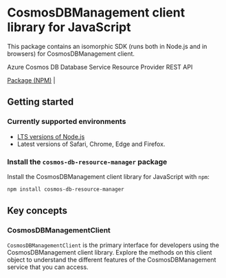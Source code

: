 # CosmosDBManagement client library for JavaScript

This package contains an isomorphic SDK (runs both in Node.js and in browsers) for CosmosDBManagement client.

Azure Cosmos DB Database Service Resource Provider REST API

[Package (NPM)](https://www.npmjs.com/package/cosmos-db-resource-manager) |

## Getting started

### Currently supported environments

- [LTS versions of Node.js](https://nodejs.org/about/releases/)
- Latest versions of Safari, Chrome, Edge and Firefox.


### Install the `cosmos-db-resource-manager` package

Install the CosmosDBManagement client library for JavaScript with `npm`:

```bash
npm install cosmos-db-resource-manager
```


## Key concepts

### CosmosDBManagementClient

`CosmosDBManagementClient` is the primary interface for developers using the CosmosDBManagement client library. Explore the methods on this client object to understand the different features of the CosmosDBManagement service that you can access.


